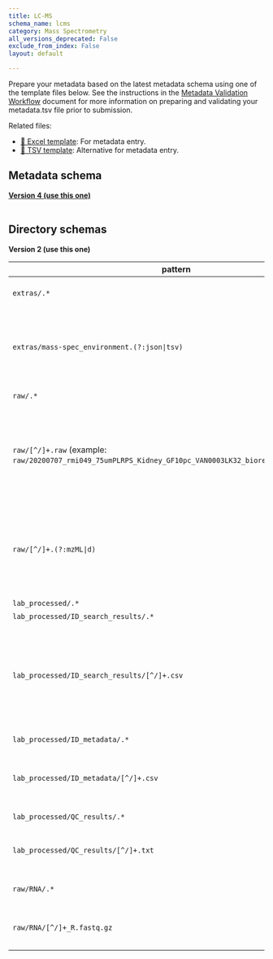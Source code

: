 ```yaml
---
title: LC-MS
schema_name: lcms
category: Mass Spectrometry
all_versions_deprecated: False
exclude_from_index: False
layout: default

---
```

Prepare your metadata based on the latest metadata schema using one of the template files below. See the instructions in the [Metadata Validation Workflow](https://docs.google.com/document/d/1lfgiDGbyO4K4Hz1FMsJjmJd9RdwjShtJqFYNwKpbcZY) document for more information on preparing and validating your metadata.tsv file prior to submission.

Related files:


- [📝 Excel template](https://raw.githubusercontent.com/hubmapconsortium/dataset-metadata-spreadsheet/main/lcms/latest/lcms.xlsx): For metadata entry.
- [📝 TSV template](https://raw.githubusercontent.com/hubmapconsortium/dataset-metadata-spreadsheet/main/lcms/latest/lcms.tsv): Alternative for metadata entry.




## Metadata schema


<summary><a href="https://openview.metadatacenter.org/templates/https:%2F%2Frepo.metadatacenter.org%2Ftemplates%2Fef090376-4e19-43cb-92c1-91a1d758ee6e"><b>Version 4 (use this one)</b></a></summary>



<br>

## Directory schemas
<summary><b>Version 2 (use this one)</b></summary>

| pattern | required? | description |
| --- | --- | --- |
| <code>extras\/.*</code> | ✓ | Folder for general lab-specific files related to the dataset. |
| <code>extras\/mass-spec_environment\.(?:json&#124;tsv)</code> |  | JSON or TSV file containing the machine parameters/settings. This is akin to the microscope_environment.json file that's used to describe the imaging equipment. |
| <code>raw\/.*</code> | ✓ | Raw data files for the experiment. |
| <code>raw\/[^\/]+\.raw</code> (example: <code>raw/20200707_rmi049_75umPLRPS_Kidney_GF10pc_VAN0003LK32_biorep05_techrep02.raw</code>) | ✓ | Raw mass spectrometry data from an assay of LC-MS, MS, LC-MS Bottom-Up, MS Bottom-Up, LC-MS Top-Down, or MS Top-Down that describes an analyte class of protein, metabolites, lipids, peptides, phosphopeptides, or glycans. |
| <code>raw\/[^\/]+\.(?:mzML&#124;d)</code> | ✓ | Raw mass spectrometry data from an assay of LC-MS, MS, LC-MS Bottom-Up, MS Bottom-Up, LC-MS Top-Down, or MS Top-Down that describes an analyte class of protein, metabolites, lipids, peptides, phosphopeptides, or glycans. |
| <code>lab_processed\/.*</code> | ✓ | Lab processed files |
| <code>lab_processed\/ID_search_results\/.*</code> | ✓ | Identification results. |
| <code>lab_processed\/ID_search_results\/[^\/]+\.csv</code> | ✓ | Annotated data describing (qualitative or quantitative) the proteins, metabolites, lipids, peptides, phosphopeptides, or glycans identified from the corresponding raw data. In the case of MS1 this file should include a list of features. |
| <code>lab_processed\/ID_metadata\/.*</code> | ✓ | Identification search parameters/metadata. |
| <code>lab_processed\/ID_metadata\/[^\/]+\.csv</code> | ✓ | Software settings used during the analyte identification process (e.g., from MaxQuant or Proteome Discoverer). |
| <code>lab_processed\/QC_results\/.*</code> |  | Output file resulting from QC analysis. |
| <code>lab_processed\/QC_results\/[^\/]+\.txt</code> |  | A list of metrics with the score of the current dataset that shows the quality of data collection. |
| <code>raw\/RNA\/.*</code> | ✓ | Directory containing fastq files pertaining to RNAseq sequencing. |
| <code>raw\/RNA\/[^\/]+_R\.fastq\.gz</code> | ✓ | This is a GZip'd version of the forward and reverse fastq files from RNAseq sequencing (R1 and R2). |

